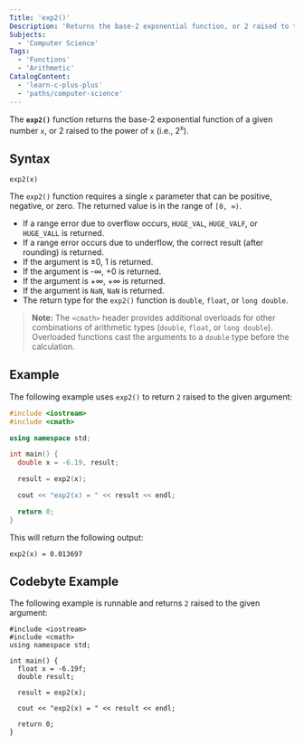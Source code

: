 ```yaml
---
Title: 'exp2()'
Description: 'Returns the base-2 exponential function, or 2 raised to the power of the given argument.'
Subjects:
  - 'Computer Science'
Tags:
  - 'Functions'
  - 'Arithmetic'
CatalogContent:
  - 'learn-c-plus-plus'
  - 'paths/computer-science'
---
```


The **`exp2()`** function returns the base-2 exponential function of a given number `x`, or 2 raised to the power of `x` (i.e., 2<sup>x</sup>).

## Syntax

```pseudo
exp2(x)
```

The `exp2()` function requires a single `x` parameter that can be positive, negative, or zero. The returned value is in the range of `[0, ∞)`.

- If a range error due to overflow occurs, `HUGE_VAL`, `HUGE_VALF`, or `HUGE_VALL` is returned.
- If a range error occurs due to underflow, the correct result (after rounding) is returned.
- If the argument is ±0, 1 is returned.
- If the argument is -∞, +0 is returned.
- If the argument is +∞, +∞ is returned.
- If the argument is `NaN`, `NaN` is returned.
- The return type for the `exp2()` function is `double`, `float`, or `long double`.

> **Note:** The `<cmath>` header provides additional overloads for other combinations of arithmetic types (`double`, `float`, or `long double`). Overloaded functions cast the arguments to a `double` type before the calculation.

## Example

The following example uses `exp2()` to return `2` raised to the given argument:

```cpp
#include <iostream>
#include <cmath>

using namespace std;

int main() {
  double x = -6.19, result;

  result = exp2(x);

  cout << "exp2(x) = " << result << endl;

  return 0;
}
```

This will return the following output:

```shell
exp2(x) = 0.013697
```

## Codebyte Example

The following example is runnable and returns `2` raised to the given argument:

```codebyte/cpp
#include <iostream>
#include <cmath>
using namespace std;

int main() {
  float x = -6.19f;
  double result;

  result = exp2(x);

  cout << "exp2(x) = " << result << endl;

  return 0;
}
```
